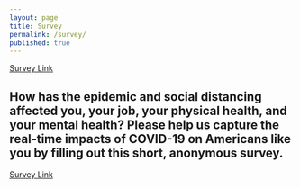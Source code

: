 ```yaml
---
layout: page
title: Survey
permalink: /survey/
published: true
---
```

[Survey Link](https://is.gd/covidQoLsurvey)

## How has the epidemic and social distancing affected you, your job, your physical health, and your mental health? Please help us capture the real-time impacts of COVID-19 on Americans like you by filling out this short, anonymous survey.

[Survey Link](https://is.gd/covidQoLsurvey)
